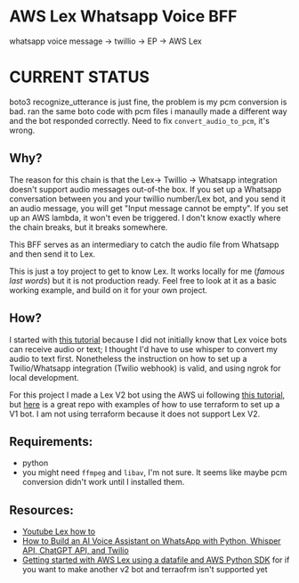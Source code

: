# AWS Lex Whatsapp Voice BFF
whatsapp voice message -> twillio -> EP -> AWS Lex 


# CURRENT STATUS
boto3 recognize_utterance is just fine, the problem is my pcm conversion is bad. ran the same boto code with pcm files i manaully made a different way and the bot responded correctly. Need to fix `convert_audio_to_pcm`, it's wrong.

## Why?
The reason for this chain is that the Lex-> Twillio -> Whatsapp integration doesn't support audio messages out-of-the box. If you set up a Whatsapp conversation between you and your twillio number/Lex bot, and you send it an audio message, you will get "Input message cannot be empty". If you set up an AWS lambda, it won't even be triggered. I don't know exactly where the chain breaks, but it breaks somewhere.

This BFF serves as an intermediary to catch the audio file from Whatsapp and then send it to Lex.

This is just a toy project to get to know Lex. It works locally for me (*famous last words*) but it is not production ready. Feel free to look at it as a basic working example, and build on it for your own project.

## How?
I started with [this tutorial](https://www.twilio.com/blog/build-ai-voice-assistant-whatsapp-python-whisper-chatgpt-twilio) because I did not initially know that Lex voice bots can receive audio or text; I thought I'd have to use whisper to convert my audio to text first. Nonetheless the instruction on how to set up a Twilio/Whatsapp integration (Twilio webhook) is valid, and using ngrok for local development.

For this project I made a Lex V2 bot using the AWS ui following [this tutorial](https://www.youtube.com/watch?v=RB8yw2nzA2Q&list=PLAMHV77MSKJ7s4jE7F_k_Od8qZlFGf1BY&index=1&ab_channel=PradipNichite), but [here](https://github.com/jzbruno/terraform-aws-lex-examples) is a great repo with examples of how to use terraform to set up a V1 bot. I am not using terraform because it does not support Lex V2.

## Requirements:
 - python 
 - you might need `ffmpeg` and `libav`, I'm not sure. It seems like maybe pcm conversion didn't work until I installed them.

## Resources:
 - [Youtube Lex how to](https://www.youtube.com/watch?v=RB8yw2nzA2Q&list=PLAMHV77MSKJ7s4jE7F_k_Od8qZlFGf1BY&index=1&ab_channel=PradipNichite)
 - [How to Build an AI Voice Assistant on WhatsApp with Python, Whisper API, ChatGPT API, and Twilio](https://www.twilio.com/blog/build-ai-voice-assistant-whatsapp-python-whisper-chatgpt-twilio)
 - [Getting started with AWS Lex using a datafile and AWS Python SDK](https://towardsaws.com/getting-started-with-aws-lex-using-a-datafile-and-aws-python-sdk-64517fd751b7) for if you want to make another v2 bot and terraofrm isn't supported yet